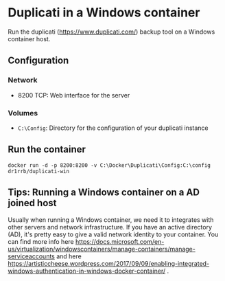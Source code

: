 # Duplicati in a Windows container
Run the duplicati (https://www.duplicati.com/) backup tool on a Windows container host.

## Configuration
### Network
* 8200 TCP: Web interface for the server

### Volumes
* `C:\Config`: Directory for the configuration of your duplicati instance

## Run the container
```
docker run -d -p 8200:8200 -v C:\Docker\Duplicati\Config:C:\config dr1rrb/duplicati-win
```

## Tips: Running a Windows container on a AD joined host
Usually when running a Windows container, we need it to integrates with other servers and network infrastructure.
If you have an active directory (AD), it's pretty easy to give a valid network identity to your container.
You can find more info here https://docs.microsoft.com/en-us/virtualization/windowscontainers/manage-containers/manage-serviceaccounts
and here https://artisticcheese.wordpress.com/2017/09/09/enabling-integrated-windows-authentication-in-windows-docker-container/ .

